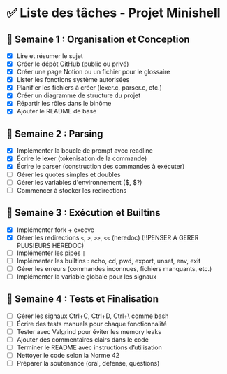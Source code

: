 # ✅ Liste des tâches - Projet Minishell

## 📅 Semaine 1 : Organisation et Conception

- [x] Lire et résumer le sujet
- [x] Créer le dépôt GitHub (public ou privé)
- [x] Créer une page Notion ou un fichier pour le glossaire
- [x] Lister les fonctions système autorisées
- [x] Planifier les fichiers à créer (lexer.c, parser.c, etc.)
- [x] Créer un diagramme de structure du projet
- [x] Répartir les rôles dans le binôme
- [x] Ajouter le README de base

## 🔧 Semaine 2 : Parsing

- [x] Implémenter la boucle de prompt avec readline
- [x] Écrire le lexer (tokenisation de la commande)
- [x] Écrire le parser (construction des commandes à exécuter)
- [ ] Gérer les quotes simples et doubles
- [ ] Gérer les variables d'environnement ($, $?)
- [ ] Commencer à stocker les redirections

## 🧪 Semaine 3 : Exécution et Builtins

- [x] Implémenter fork + execve
- [x] Gérer les redirections `<`, `>`, `>>`, `<<` (heredoc) (!!PENSER A GERER PLUSIEURS HEREDOC)
- [ ] Implémenter les pipes `|`
- [ ] Implémenter les builtins : echo, cd, pwd, export, unset, env, exit
- [ ] Gérer les erreurs (commandes inconnues, fichiers manquants, etc.)
- [ ] Implémenter la variable globale pour les signaux

## 🧹 Semaine 4 : Tests et Finalisation

- [ ] Gérer les signaux Ctrl+C, Ctrl+D, Ctrl+\ comme bash
- [ ] Écrire des tests manuels pour chaque fonctionnalité
- [ ] Tester avec Valgrind pour éviter les memory leaks
- [ ] Ajouter des commentaires clairs dans le code
- [ ] Terminer le README avec instructions d’utilisation
- [ ] Nettoyer le code selon la Norme 42
- [ ] Préparer la soutenance (oral, défense, questions)
